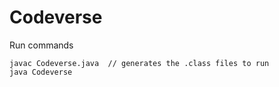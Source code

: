# Codeverse

Run commands
```
javac Codeverse.java  // generates the .class files to run
java Codeverse
```